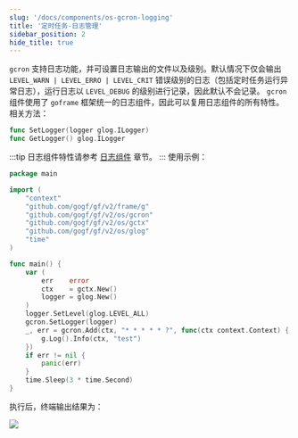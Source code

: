 ```yaml
---
slug: '/docs/components/os-gcron-logging'
title: '定时任务-日志管理'
sidebar_position: 2
hide_title: true
---
```


`gcron` 支持日志功能，并可设置日志输出的文件以及级别。默认情况下仅会输出 `LEVEL_WARN | LEVEL_ERRO | LEVEL_CRIT` 错误级别的日志（包括定时任务运行异常日志），运行日志以 `LEVEL_DEBUG` 的级别进行记录，因此默认不会记录。 `gcron` 组件使用了 `goframe` 框架统一的日志组件，因此可以复用日志组件的所有特性。相关方法：

```go
func SetLogger(logger glog.ILogger)
func GetLogger() glog.ILogger
```
:::tip
日志组件特性请参考 [日志组件](../../../核心组件/日志组件/日志组件.md) 章节。
:::
使用示例：

```go
package main

import (
    "context"
    "github.com/gogf/gf/v2/frame/g"
    "github.com/gogf/gf/v2/os/gcron"
    "github.com/gogf/gf/v2/os/gctx"
    "github.com/gogf/gf/v2/os/glog"
    "time"
)

func main() {
    var (
        err    error
        ctx    = gctx.New()
        logger = glog.New()
    )
    logger.SetLevel(glog.LEVEL_ALL)
    gcron.SetLogger(logger)
    _, err = gcron.Add(ctx, "* * * * * ?", func(ctx context.Context) {
        g.Log().Info(ctx, "test")
    })
    if err != nil {
        panic(err)
    }
    time.Sleep(3 * time.Second)
}
```

执行后，终端输出结果为：

![](/markdown/673cee2f61375b3979a03c30934fd8d8.png)